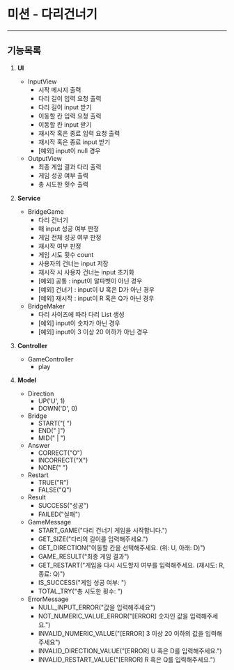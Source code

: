 미션 - 다리건너기
===
---
기능목록
---
1. **UI**

    + InputView
        - 시작 메시지 출력
        - 다리 길이 입력 요청 출력
        - 다리 길이 input 받기
        - 이동할 칸 입력 요청 출력
        - 이동할 칸 input 받기
        - 재시작 혹은 종료 입력 요청 출력
        - 재시작 혹은 종료 input 받기
        - [예외] input이 null 경우
    + OutputView
        - 최종 게임 결과 다리 출력
        - 게임 성공 여부 출력
        - 총 시도한 횟수 출력


2. **Service**
    + BridgeGame
        - 다리 건너기
        - 매 input 성공 여부 판정
        - 게임 전체 성공 여부 판정
        - 재시작 여부 판정
        - 게임 시도 횟수 count
        - 사용자의 건너는 input 저장
        - 재시작 시 사용자 건너는 input 초기화
        - [예외] 공통 : input이 알파벳이 아닌 경우
        - [예외] 건너기 : input이 U 혹은 D가 아닌 경우
        - [예외] 재시작 : input이 R 혹은 Q가 아닌 경우
    + BridgeMaker
        - 다리 사이즈에 따라 다리 List 생성
        - [예외] input이 숫자가 아닌 경우
        - [예외] input이 3 이상 20 이하가 아닌 경우

3. **Controller**
    + GameController
        - play
    
4. **Model**
    + Direction
        - UP('U', 1)
        - DOWN('D', 0)
    + Bridge
        - START("[ ")
        - END(" ]")
        - MID(" | ")
    + Answer
        - CORRECT("O")
        - INCORRECT("X")
        - NONE(" ")
    + Restart
        - TRUE("R")
        - FALSE("Q")
    + Result
        - SUCCESS("성공")
        - FAILED("실패")
    + GameMessage
        - START_GAME("다리 건너기 게임을 시작합니다.")
        - GET_SIZE("다리의 길이를 입력해주세요.")
        - GET_DIRECTION("이동할 칸을 선택해주세요. (위: U, 아래: D)")
        - GAME_RESULT("최종 게임 결과")
        - GET_RESTART("게임을 다시 시도할지 여부를 입력해주세요. (재시도: R, 종료: Q)")
        - IS_SUCCESS("게임 성공 여부: ")
        - TOTAL_TRY("총 시도한 횟수: ")
    + ErrorMessage
        - NULL_INPUT_ERROR("값을 입력해주세요")
        - NOT_NUMERIC_VALUE_ERROR("[ERROR] 숫자인 값을 입력해주세요.")
        - INVALID_NUMERIC_VALUE("[ERROR] 3 이상 20 이하의 값을 입력해주세요")
        - INVALID_DIRECTION_VALUE("[ERROR] U 혹은 D를 입력해주세요.")
        - INVALID_RESTART_VALUE("[ERROR] R 혹은 Q를 입력해주세요.")